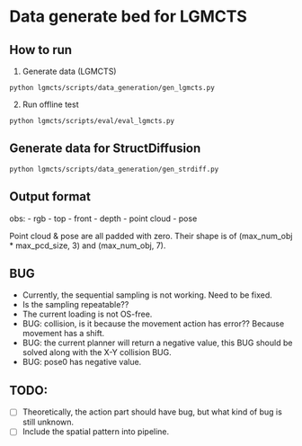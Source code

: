 # Data generate bed for LGMCTS

## How to run

1. Generate data (LGMCTS)

```
python lgmcts/scripts/data_generation/gen_lgmcts.py
```

2. Run offline test

```
python lgmcts/scripts/eval/eval_lgmcts.py
```

## Generate data for StructDiffusion

```
python lgmcts/scripts/data_generation/gen_strdiff.py
```

## Output format

obs:
    - rgb
        - top
        - front
    - depth
    - point cloud
    - pose

Point cloud & pose are all padded with zero. Their shape is of (max_num_obj * max_pcd_size, 3) and (max_num_obj, 7). 

## BUG

- Currently, the sequential sampling is not working. Need to be fixed.
- Is the sampling repeatable??
- The current loading is not OS-free.
- BUG: collision, is it because the movement action has error?? Because movement has a shift.
- BUG: the current planner will return a negative value, this BUG should be solved along with the X-Y collision BUG.
- BUG: pose0 has negative value.

## TODO:

- [ ] Theoretically, the action part should have bug, but what kind of bug is still unknown.
- [ ] Include the spatial pattern into pipeline.